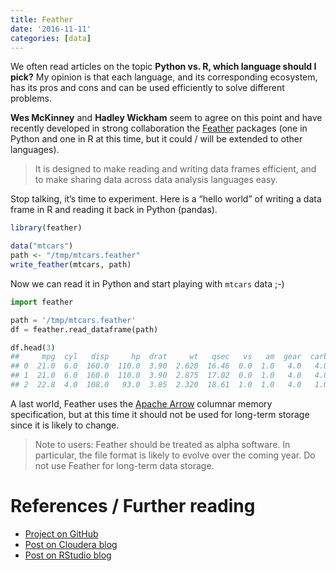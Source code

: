 ```yaml
---
title: Feather
date: '2016-11-11'
categories: [data]
---
```


We often read articles on the topic **Python vs. R, which language should I pick?** My opinion is that each language, and its corresponding ecosystem, has its pros and cons and can be used efficiently to solve different problems.

**Wes McKinney** and **Hadley Wickham** seem to agree on this point and have recently developed in strong collaboration the [Feather](https://github.com/wesm/feather) packages (one in Python and one in R at this time, but it could / will be extended to other languages).

> It is designed to make reading and writing data frames efficient, and to make sharing data across data analysis languages easy.

Stop talking, it’s time to experiment. Here is a “hello world” of writing a data frame in R and reading it back in Python (pandas).

```r
library(feather)

data("mtcars")
path <- "/tmp/mtcars.feather"
write_feather(mtcars, path)
```

Now we can read it in Python and start playing with `mtcars` data ;-)

```python
import feather

path = '/tmp/mtcars.feather'
df = feather.read_dataframe(path)

df.head(3)
##     mpg  cyl   disp     hp  drat     wt   qsec   vs   am  gear  carb
## 0  21.0  6.0  160.0  110.0  3.90  2.620  16.46  0.0  1.0   4.0   4.0
## 1  21.0  6.0  160.0  110.0  3.90  2.875  17.02  0.0  1.0   4.0   4.0
## 2  22.8  4.0  108.0   93.0  3.85  2.320  18.61  1.0  1.0   4.0   1.0
```

A last world, Feather uses the [Apache Arrow](https://arrow.apache.org/) columnar memory specification, but at this time it should not be used for long-term storage since it is likely to change.

> Note to users: Feather should be treated as alpha software. In particular, the file format is likely to evolve over the coming year. Do not use Feather for long-term data storage.

# References / Further reading

* [Project on GitHub](https://github.com/wesm/feather)
* [Post on Cloudera blog](http://blog.cloudera.com/blog/2016/03/feather-a-fast-on-disk-format-for-data-frames-for-r-and-python-powered-by-apache-arrow/)
* [Post on RStudio blog](https://blog.rstudio.org/2016/03/29/feather/)